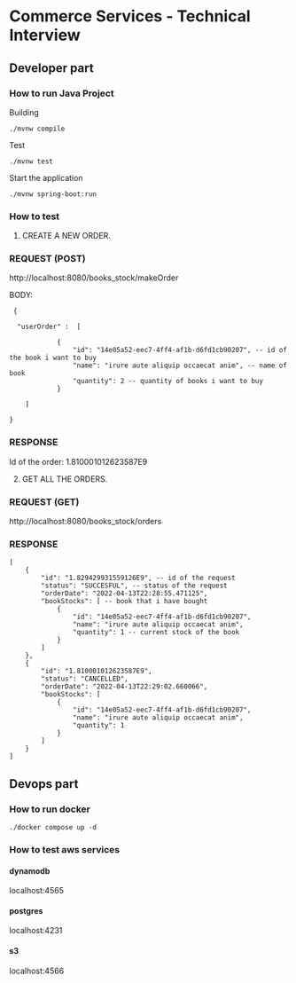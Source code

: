 # Commerce Services - Technical Interview

## Developer part
### How to run Java Project

Building
```shell
./mvnw compile
```

Test
```shell
./mvnw test
```

Start the application

```shell
./mvnw spring-boot:run
```

### How to test

1. CREATE A NEW ORDER.

### REQUEST (POST)

http://localhost:8080/books_stock/makeOrder

BODY:

```
 {

  "userOrder" :  [

            {
                "id": "14e05a52-eec7-4ff4-af1b-d6fd1cb90207", -- id of the book i want to buy
                "name": "irure aute aliquip occaecat anim", -- name of book
                "quantity": 2 -- quantity of books i want to buy
            }

    ]

}
```

### RESPONSE 

Id of the order: 1.810001012623587E9


2. GET ALL THE ORDERS.

### REQUEST (GET)

http://localhost:8080/books_stock/orders

### RESPONSE 
```
[
    {
        "id": "1.829429931559126E9", -- id of the request 
        "status": "SUCCESFUL", -- status of the request
        "orderDate": "2022-04-13T22:28:55.471125", 
        "bookStocks": [ -- book that i have bought
            {
                "id": "14e05a52-eec7-4ff4-af1b-d6fd1cb90207",
                "name": "irure aute aliquip occaecat anim",
                "quantity": 1 -- current stock of the book 
            }
        ]
    },
    {
        "id": "1.810001012623587E9",
        "status": "CANCELLED",
        "orderDate": "2022-04-13T22:29:02.660066",
        "bookStocks": [
            {
                "id": "14e05a52-eec7-4ff4-af1b-d6fd1cb90207",
                "name": "irure aute aliquip occaecat anim",
                "quantity": 1
            }
        ]
    }
]

```
## Devops part

### How to run docker

```shell
./docker compose up -d
```

### How to test aws services

#### dynamodb

localhost:4565

#### postgres

localhost:4231

#### s3

localhost:4566

